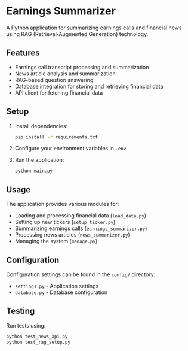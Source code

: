 # Earnings Summarizer

A Python application for summarizing earnings calls and financial news using RAG (Retrieval-Augmented Generation) technology.

## Features

- Earnings call transcript processing and summarization
- News article analysis and summarization
- RAG-based question answering
- Database integration for storing and retrieving financial data
- API client for fetching financial data

## Setup

1. Install dependencies:
   ```bash
   pip install -r requirements.txt
   ```

2. Configure your environment variables in `.env`

3. Run the application:
   ```bash
   python main.py
   ```

## Usage

The application provides various modules for:
- Loading and processing financial data (`load_data.py`)
- Setting up new tickers (`setup_ticker.py`)
- Summarizing earnings calls (`earnings_summarizer.py`)
- Processing news articles (`news_summarizer.py`)
- Managing the system (`manage.py`)

## Configuration

Configuration settings can be found in the `config/` directory:
- `settings.py` - Application settings
- `database.py` - Database configuration

## Testing

Run tests using:
```bash
python test_news_api.py
python test_rag_setup.py
```